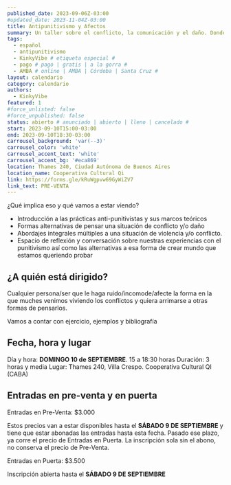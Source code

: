 ```yaml
---
published_date: 2023-09-06Z-03:00
#updated_date: 2023-11-04Z-03:00
title: Antipunitivismo y Afectos
summary: Un taller sobre el conflicto, la comunicación y el daño. Donde vamos a reflexionar sobre nuestros vínculos e intentar armar entre todes herramientas que nos permitan pensar y sentir los conflictos intra vinculares desde otras latitudes, tal vez llegando a distintos desenlaces y soluciones.
tags:
  - español
  - antipunitivismo
  - KinkyVibe # etiqueta especial #
  - pago # pago | gratis | a la gorra #
  - AMBA # online | AMBA | Córdoba | Santa Cruz #
layout: calendario
category: calendario
authors:
  - KinkyVibe
featured: 1
#force_unlisted: false
#force_unpublished: false
status: abierto # anunciado | abierto | lleno | cancelado #
start: 2023-09-10T15:00-03:00
end: 2023-09-10T18:30-03:00
carrousel_background: 'var(--3)'
carrousel_color: 'white'
carrousel_accent_text: 'white'
carrousel_accent_bg: '#eca869'
location: Thames 240, Ciudad Autónoma de Buenos Aires
location_name: Cooperativa Cultural Qi
link: https://forms.gle/kRuWgpvw69GyWiZV7
link_text: PRE-VENTA
---
```


¿Qué implica eso y qué vamos a estar viendo?

- Introducción a las prácticas anti-punitivistas y sus marcos teóricos
- Formas alternativas de pensar una situación de conflicto y/o daño
- Abordajes integrales múltiples a una situación de violencia y/o conflicto.
- Espacio de reflexión y conversación sobre nuestras experiencias con el punitivismo así como las alternativas a esa forma de crear mundo que estamos queriendo probar

## ¿A quién está dirigido?

Cualquier persona/ser que le haga ruido/incomode/afecte la forma en la que muches venimos viviendo los conflictos y quiera arrimarse a otras formas de pensarlos.

Vamos a contar con ejercicio, ejemplos y bibliografía

## Fecha, hora y lugar

Día y hora: **DOMINGO 10 de SEPTIEMBRE**. 15 a 18:30 horas
Duración: 3 horas y media
Lugar: Thames 240, Villa Crespo. Cooperativa Cultural QI (CABA)

## Entradas en pre-venta y en puerta

Entradas en Pre-Venta: $3.000

Estos precios van a estar disponibles hasta el **SÁBADO 9 DE SEPTIEMBRE** y tiene que estar abonadas las entradas hasta esta fecha. Pasado ese plazo, ya corre el precio de Entradas en Puerta. La inscripción sola sin el abono, no conserva el precio de Pre-Venta.

Entradas en Puerta: $3.500

Inscripción abierta hasta el **SÁBADO 9 DE SEPTIEMBRE**
